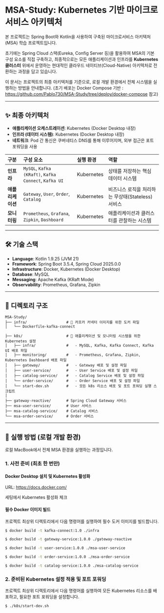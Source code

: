 # MSA-Study: Kubernetes 기반 마이크로서비스 아키텍처

본 프로젝트는 Spring Boot와 Kotlin을 사용하여 구축된 마이크로서비스 아키텍처(MSA) 학습 프로젝트입니다. 

초기에는 Spring Cloud 스택(Eureka, Config Server 등)을 활용하여 MSA의 기본 구성 요소를 직접 구축하고,
최종적으로는 모든 애플리케이션과 인프라를 **Kubernetes 클러스터** 위에서 운영하는 현대적인 클라우드 네이티브(Cloud-Native) 아키텍처로 전환하는 과정을 담고 있습니다.

이 문서는 프로젝트의 최종 아키텍처를 기준으로, 로컬 개발 환경에서 전체 시스템을 실행하는 방법을 안내합니다.
(초기 배포는 Docker Compose 기반 : https://github.com/Pablo730/MSA-Study/tree/deploy/docker-compose 참고)

---

## ✨ 최종 아키텍처

-   **애플리케이션 오케스트레이션**: Kubernetes (Docker Desktop 내장)
-   **인프라 (데이터 시스템)**: Kubernetes (Docker Desktop 내장)
-   **네트워크**: Pod 간 통신은 쿠버네티스 DNS를 통해 이루어지며, 외부 접근은 포트 포워딩을 사용

| 구분 | 구성 요소 | 실행 환경 | 역할 |
| :--- | :--- | :--- | :--- |
| **인프라** | `MySQL`, `Kafka (KRaft)`, `Kafka Connect`, `Kafka UI` | Kubernetes | 상태를 저장하는 핵심 데이터 시스템 |
| **애플리케이션** | `Gateway`, `User`, `Order`, `Catalog` | Kubernetes | 비즈니스 로직을 처리하는 무상태(Stateless) 서비스 |
| **모니터링** | `Prometheus`, `Grafana`, `Zipkin`, `Dashboard` | Kubernetes | 애플리케이션과 클러스터를 관찰하는 시스템 |

---

## 🛠️ 기술 스택

-   **Language**: Kotlin 1.9.25 (JVM 21)
-   **Framework**: Spring Boot 3.5.4, Spring Cloud 2025.0.0
-   **Infrastructure**: Docker, Kubernetes (Docker Desktop)
-   **Database**: MySQL
-   **Messaging**: Apache Kafka (KRaft Mode)
-   **Observability**: Prometheus, Grafana, Zipkin

---

## 📁 디렉토리 구조
```
MSA-Study/
├── infra/                  # 📄 카프카 커넥터 이미지를 위한 도커 파일
│   └── Dockerfile-kafka-connect

├── k8s/                    # 🚀 애플리케이션 및 모니터링 시스템을 위한 Kubernetes 설정
│   ├── infra/              #   - MySQL, Kafka, Kafka Connect, Kafka UI 배포 파일
│   ├── monitoring/         #   - Prometheus, Grafana, Zipkin, Kubernetes Dashboard 배포 파일
│   ├── gateway/            #   - Gateway 배포 및 설정 파일
│   ├── user-service/       #   - User Service 배포 및 설정 파일
│   ├── catalog-service/    #   - Catalog Service 배포 및 설정 파일
│   └── order-service/      #   - Order Service 배포 및 설정 파일
│   └── start-dev.sh        #   - 모든 k8s 리소스 배포 및 포트 포워딩 실행 스크립트
│
├── gateway-reactive/       # Spring Cloud Gateway 서비스
├── msa-user-service/       # User 서비스
├── msa-catalog-service/    # Catalog 서비스
└── msa-order-service/      # Order 서비스
```

---

## 🚀 실행 방법 (로컬 개발 환경)

로컬 MacBook에서 전체 MSA 환경을 실행하는 과정입니다.

### 1. 사전 준비 (최초 한 번만)

#### Docker Desktop 설치 및 Kubernetes 활성화

URL: https://docs.docker.com/

세팅에서 Kubernetes 활성화 체크

#### 필수 Docker 이미지 빌드

프로젝트 최상위 디렉토리에서 다음 명령어를 실행하여 필수 도커 이미지를 빌드합니다.

```bash
$ docker build -t kafka-connect:1.0 ./infra

$ docker build -t gateway-service:1.0.0 ./gateway-reactive

$ docker build -t user-service:1.0.0 ./msa-user-service

$ docker build -t order-service:1.0.0 ./msa-order-service

$ docker build -t catalog-service:1.0.0 ./msa-catalog-service
```

### 2. 준비된 Kubernetes 설정 적용 및 포트 포워딩

프로젝트 최상위 디렉토리에서 다음 명령어를 실행하여 모든 Kubernetes 리소스를 배포하고, 필요한 포트 포워딩을 설정합니다.

```bash
$ ./k8s/start-dev.sh
```
